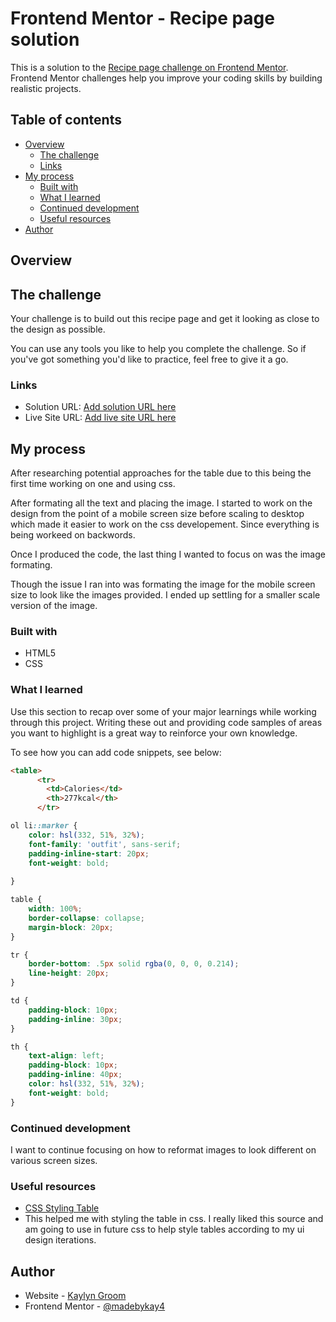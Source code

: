 # Frontend Mentor - Recipe page solution

This is a solution to the [Recipe page challenge on Frontend Mentor](https://www.frontendmentor.io/challenges/recipe-page-KiTsR8QQKm). Frontend Mentor challenges help you improve your coding skills by building realistic projects. 

## Table of contents

- [Overview](#overview)
  - [The challenge](#the-challenge)
  - [Links](#links)
- [My process](#my-process)
  - [Built with](#built-with)
  - [What I learned](#what-i-learned)
  - [Continued development](#continued-development)
  - [Useful resources](#useful-resources)
- [Author](#author)


## Overview
## The challenge

Your challenge is to build out this recipe page and get it looking as close to the design as possible.

You can use any tools you like to help you complete the challenge. So if you've got something you'd like to practice, feel free to give it a go.


### Links

- Solution URL: [Add solution URL here](https://your-solution-url.com)
- Live Site URL: [Add live site URL here](https://your-live-site-url.com)

## My process
After researching potential approaches for the table due to this being the first time working on one and using css.

After formating all the text and placing the image. I started to work on the design from the point of a mobile screen size before scaling to desktop which made it easier to work on the css developement. Since everything is being workeed on backwords.

Once I produced the code, the last thing I wanted to focus on was the image formating.

Though the issue I ran into was formating the image for the mobile screen size to look like the images provided. I ended up settling for a smaller scale version of the image. 

### Built with

- HTML5
- CSS


### What I learned

Use this section to recap over some of your major learnings while working through this project. Writing these out and providing code samples of areas you want to highlight is a great way to reinforce your own knowledge.

To see how you can add code snippets, see below:

```html
<table>
      <tr>
        <td>Calories</td>
        <th>277kcal</th>
      </tr>
```
```css
ol li::marker {
    color: hsl(332, 51%, 32%);
    font-family: 'outfit', sans-serif;
    padding-inline-start: 20px;
    font-weight: bold;
    
}

table {
    width: 100%;
    border-collapse: collapse;
    margin-block: 20px;
}

tr {
    border-bottom: .5px solid rgba(0, 0, 0, 0.214);
    line-height: 20px;
}

td {
    padding-block: 10px;
    padding-inline: 30px;
}

th {
    text-align: left;
    padding-block: 10px;
    padding-inline: 40px;
    color: hsl(332, 51%, 32%);
    font-weight: bold;
}
```



### Continued development

I want to continue focusing on how to reformat images to look different on various screen sizes.

### Useful resources

- [CSS Styling Table](https://www.w3schools.com/css/css_table.asp)
 - This helped me with styling the table in css. I really liked this source and am going to use in future css to help style tables according to my ui design iterations.


## Author

- Website - [Kaylyn Groom](https://madebykay.myportfolio.com/work)
- Frontend Mentor - [@madebykay4](https://www.frontendmentor.io/profile/madebykay4)


